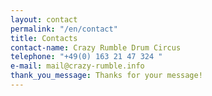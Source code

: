 ```yaml
---
layout: contact
permalink: "/en/contact"
title: Contacts
contact-name: Crazy Rumble Drum Circus
telephone: "+49(0) 163 21 47 324 "
e-mail: mail@crazy-rumble.info
thank_you_message: Thanks for your message!
---
```

